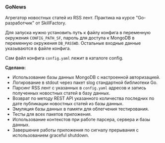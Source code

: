 ### GoNews

Агрегатор новостных статей из RSS лент. Практика на курсе "Go-разработчик" от SkillFactory.

Для запуска нужно установить путь к файлу конфига в переменную окружения `CONFIG_PATH_SF`, пароль для доступа к MongoDB
в переменную окружения `DB_PASSWD`. Остальные входные данные указываются в файле конфига.

Сам файл конфига `config.yaml` лежит в каталоге config.

**Сделано:**

- Использование базы данных MongoDB с настроенной авторизацией.
- Логирование в stdout через пакет slog стандартной библиотеки Go.
- Парсинг RSS лент с указанных в `config.yaml` адресов и запись полученных новостных статей в базу данных.
- Возврат по методу REST API указанного количества последних по дате публикации новостных статей из базы данных.
- Эмуляция базы данных в памяти для облегчения тестирования.
- Тесты для всех пакетов приложения.
- Использование контекстов при работе парсера, сервера и базы данных.
- Завершение работы приложения по сигналу прерывания с использованием graceful shutdown.
